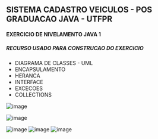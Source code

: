 ## SISTEMA CADASTRO VEICULOS - POS GRADUACAO JAVA - UTFPR 

#### EXERCICIO DE NIVELAMENTO JAVA 1 

##### RECURSO USADO PARA CONSTRUCAO DO EXERCICIO
* DIAGRAMA DE CLASSES - UML 
* ENCAPSULAMENTO 
* HERANCA
* INTERFACE
* EXCECOES
* COLLECTIONS 

![image](https://github.com/dc-daniel/SISTEMA_CADASTRO_VEICULOS-/assets/80725744/8476444b-73e4-4541-88b9-cd0e21d65b90)

![image](https://github.com/dc-daniel/SISTEMA_CADASTRO_VEICULOS-/assets/80725744/602a874f-4d80-4deb-afec-082b618aeab6)

![image](https://github.com/dc-daniel/SISTEMA_CADASTRO_VEICULOS-/assets/80725744/bec3bfe6-b20d-4c2a-90b0-e16bda3afa64)
![image](https://github.com/dc-daniel/SISTEMA_CADASTRO_VEICULOS-/assets/80725744/674faeb3-26c9-4442-b6d1-47f6324a70a2)
![image](https://github.com/dc-daniel/SISTEMA_CADASTRO_VEICULOS-/assets/80725744/99f12622-6161-4b10-947d-6152633693a7)






